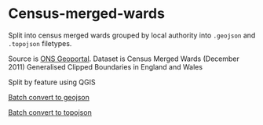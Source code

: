 # Census-merged-wards

Split into census merged wards grouped by local authority into `.geojson` and `.topojson` filetypes.

Source is [ONS Geoportal](http://geoportal.statistics.gov.uk/datasets/e1ed938a33cf472fa802d99b1900164b_1). Dataset is Census Merged Wards (December 2011) Generalised Clipped Boundaries in England and Wales

Split by feature using QGIS

[Batch convert to geojson](https://gist.github.com/benbalter/5858851)

[Batch convert to topojson](https://gis.stackexchange.com/questions/75561/batch-conversion-of-shapefiles-to-topojson)

